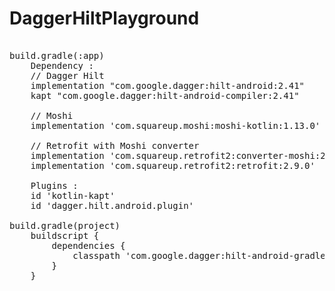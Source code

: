# DaggerHiltPlayground

<pre>

build.gradle(:app)
    Dependency :
    // Dagger Hilt
    implementation "com.google.dagger:hilt-android:2.41"
    kapt "com.google.dagger:hilt-android-compiler:2.41"

    // Moshi
    implementation 'com.squareup.moshi:moshi-kotlin:1.13.0'

    // Retrofit with Moshi converter
    implementation 'com.squareup.retrofit2:converter-moshi:2.9.0'
    implementation 'com.squareup.retrofit2:retrofit:2.9.0'

    Plugins :
    id 'kotlin-kapt'
    id 'dagger.hilt.android.plugin'

build.gradle(project)
    buildscript {
        dependencies {
            classpath 'com.google.dagger:hilt-android-gradle-plugin:2.41'
        }
    }
</pre>
